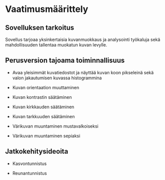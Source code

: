 # Vaatimusmäärittely

## Sovelluksen tarkoitus

Sovellus tarjoaa yksinkertaisia kuvanmuokkaus ja analysointi työkaluja sekä mahdollisuuden tallentaa muokatun kuvan levylle.

## Perusversion tajoama toiminnallisuus

* Avaa yleisimmät kuvatiedostot ja näyttää kuvan koon pikseleinä sekä valon jakautumisen kuvassa histogrammina

* Kuvan orientaation muuttaminen

* Kuvan kontrastin säätäminen

* Kuvan kirkkauden säätäminen

* Kuvan tarkkuuden säätäminen

* Värikuvan muuntaminen mustavalkoiseksi

* Värikuvan muuntaminen sepiaksi


## Jatkokehitysideoita

* Kasvontunnistus

* Reunantunnistus


 
